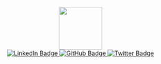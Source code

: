 <!DOCTYPE html>
<html>
  <body>
    <div id="header" align="center">
      <img src="https://media.giphy.com/media/RN8FdaB6T1bkkI5n4I/giphy.gif" width="100"/>
      <div id="badges">
        <a href="https://www.linkedin.com/in/asritha-mulugoju-b68a8a1b4/">
        <img src="https://img.shields.io/badge/LinkedIn-blue?style=for-the-badge&logo=linkedin&logoColor=white" alt="LinkedIn Badge"/>
        </a>
        <a href="https://github.com/asrithaMulugoju">
          <img src="https://img.shields.io/badge/GitHub-red?style=for-the-badge&logo=github&logoColor="red" alt="GitHub Badge"/>
        </a>
        <a href="https://twitter.com/AMulugoju">
        <img src="https://img.shields.io/badge/Twitter-blue?style=for-the-badge&logo=twitter&logoColor=white" alt="Twitter Badge"/>
        </a>
      </div>
      <div>
        <img src="https://ghpvc/?username=asrithaMulugoju&style=flat-square&color=blue" alt=""/>
      </div>
    </div>
    
  </body>
</html>
